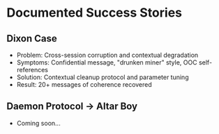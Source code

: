 # Documented Success Stories

## Dixon Case
- Problem: Cross-session corruption and contextual degradation
- Symptoms: Confidential message, "drunken miner" style, OOC self-references
- Solution: Contextual cleanup protocol and parameter tuning
- Result: 20+ messages of coherence recovered

## Daemon Protocol → Altar Boy
- Coming soon...
